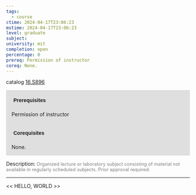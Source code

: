 ```yaml
---
tags:
  - course
ctime: 2024-04-17T23:06:23
mstime: 2024-04-17T23:06:23
level: graduate
subject: 
university: mit
completion: open
percentage: 0
prereq: Permission of instructor
coreq: None.
---
```


catalog [16.S896](http://student.mit.edu/catalog/m16b.html#16.S896)

<span style="display: block; padding: 15px; background-color: rgb(100, 100, 100, 0.2);"><font id="m_prereq1530_0" style="display: block; font-family: Arial, sans-serif; font-weight: bold; padding: 5px">Prerequisites</font><br><span id="prereq1530_0">Permission of instructor</span></span>
<span style="display: block; padding: 15px; background-color: rgb(100, 100, 100, 0.2);"><font id="m_coreq1530_0" style="display: block; font-family: Arial, sans-serif; font-weight: bold; padding: 5px">Corequisites</font><br><span id="coreq1530_0">None.</span></span>

<font style="">Description:</font>
<font style="color: grey; font-size: 0.8rem;">Organized lecture or laboratory subject consisting of material not available in regularly scheduled subjects. Prior approval required.</font>



---

<< HELLO, WORLD >>
